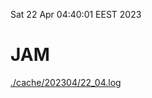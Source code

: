 Sat 22 Apr 04:40:01 EEST 2023
# JAM
<a href='./cache/202304/22_04.log'>./cache/202304/22_04.log</a>
